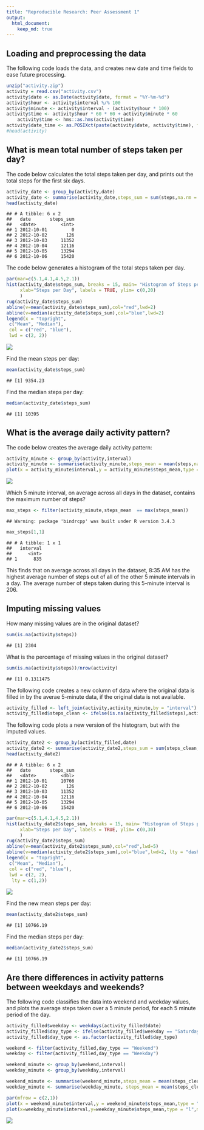 ```yaml
---
title: "Reproducible Research: Peer Assessment 1"
output: 
  html_document:
    keep_md: true
---
```


## Loading and preprocessing the data

The following code loads the data, and creates new date and time fields to ease future processing.  


```r
unzip("activity.zip")
activity = read.csv("activity.csv")
activity$date <- as.Date(activity$date, format = "%Y-%m-%d")
activity$hour <- activity$interval %/% 100
activity$minute <- activity$interval - (activity$hour * 100)
activity$time <- activity$hour * 60 * 60 + activity$minute * 60
    activity$time <- hms::as.hms(activity$time)
activity$date_time <- as.POSIXct(paste(activity$date, activity$time), format="%Y-%m-%d %H:%M:%S")
#head(activity)
```

## What is mean total number of steps taken per day?

The code below calculates the total steps taken per day, and prints out the total steps for the first six days.   




```r
activity_date <- group_by(activity,date)
activity_date <- summarise(activity_date,steps_sum = sum(steps,na.rm = TRUE))
head(activity_date)
```

```
## # A tibble: 6 x 2
##   date       steps_sum
##   <date>         <int>
## 1 2012-10-01         0
## 2 2012-10-02       126
## 3 2012-10-03     11352
## 4 2012-10-04     12116
## 5 2012-10-05     13294
## 6 2012-10-06     15420
```

The code below generates a histogram of the total steps taken per day.   


```r
par(mar=c(5.1,4.1,4.5,2.1))
hist(activity_date$steps_sum, breaks = 15, main= "Histogram of Steps per day", cex.main=1,
     xlab="Steps per Day", labels = TRUE, ylim= c(0,20)
     )
rug(activity_date$steps_sum)
abline(v=mean(activity_date$steps_sum),col="red",lwd=2)
abline(v=median(activity_date$steps_sum),col="blue",lwd=2)
legend(x = "topright", 
 c("Mean", "Median"),
 col = c("red", "blue"),
 lwd = c(2, 2))
```

![](PA1_template_files/figure-html/unnamed-chunk-4-1.png)<!-- -->

Find the mean steps per day:

```r
mean(activity_date$steps_sum)
```

```
## [1] 9354.23
```


Find the median steps per day:

```r
median(activity_date$steps_sum)
```

```
## [1] 10395
```


## What is the average daily activity pattern?
The code below creates the average daily activity pattern:


```r
activity_minute <- group_by(activity,interval)
activity_minute <- summarise(activity_minute,steps_mean = mean(steps,na.rm = TRUE))
plot(x = activity_minute$interval,y = activity_minute$steps_mean,type = "l", main = "Daily activity pattern", xlab = "Time of Day", ylab = "average steps in 5 minute interval")
```

![](PA1_template_files/figure-html/unnamed-chunk-7-1.png)<!-- -->

Which 5 minute interval, on average across all days in the dataset, contains the maximum number of steps?


```r
max_steps <- filter(activity_minute,steps_mean  == max(steps_mean))
```

```
## Warning: package 'bindrcpp' was built under R version 3.4.3
```

```r
max_steps[1,1]
```

```
## # A tibble: 1 x 1
##   interval
##      <int>
## 1      835
```
This finds that on average across all days in the dataset, 8:35 AM has the highest average number of steps out of all of the other 5 minute intervals in a day.  The average number of steps taken during this 5-minute interval is 206.  

## Imputing missing values

How many missing values are in the original dataset? 

```r
sum(is.na(activity$steps))
```

```
## [1] 2304
```

What is the percentage of missing values in the original dataset? 

```r
sum(is.na(activity$steps))/nrow(activity)
```

```
## [1] 0.1311475
```

The following code creates a new column of data where the original data is filled in by the averae 5-minute data, if the original data is not available.   




```r
activity_filled <- left_join(activity,activity_minute,by = "interval")
activity_filled$steps_clean <- ifelse(is.na(activity_filled$steps),activity_filled$steps_mean,activity_filled$steps)
```

The following code plots a new version of the histogram, but with the imputed values.   


```r
activity_date2 <- group_by(activity_filled,date)
activity_date2 <- summarise(activity_date2,steps_sum = sum(steps_clean,na.rm = TRUE))
head(activity_date2)
```

```
## # A tibble: 6 x 2
##   date       steps_sum
##   <date>         <dbl>
## 1 2012-10-01     10766
## 2 2012-10-02       126
## 3 2012-10-03     11352
## 4 2012-10-04     12116
## 5 2012-10-05     13294
## 6 2012-10-06     15420
```

```r
par(mar=c(5.1,4.1,4.5,2.1))
hist(activity_date2$steps_sum, breaks = 15, main= "Histogram of Steps per Day - Imputed NAs", cex.main=1,
     xlab="Steps per Day", labels = TRUE, ylim= c(0,30)
     )
rug(activity_date2$steps_sum)
abline(v=mean(activity_date2$steps_sum),col="red",lwd=5)
abline(v=median(activity_date2$steps_sum),col="blue",lwd=2, lty = "dashed")
legend(x = "topright", 
 c("Mean", "Median"),
 col = c("red", "blue"),
 lwd = c(2, 2),
  lty = c(1,2))
```

![](PA1_template_files/figure-html/unnamed-chunk-13-1.png)<!-- -->

Find the new mean steps per day:

```r
mean(activity_date2$steps_sum)
```

```
## [1] 10766.19
```

Find the median steps per day:

```r
median(activity_date2$steps_sum)
```

```
## [1] 10766.19
```

## Are there differences in activity patterns between weekdays and weekends?

The following code classifies the data into weekend and weekday values, and plots the average steps taken over a 5 minute period, for each 5 minute period of the day.   


```r
activity_filled$weekday <- weekdays(activity_filled$date)
activity_filled$day_type <- ifelse(activity_filled$weekday == "Saturday" | activity_filled$weekday == "Sunday","Weekend","Weekday")
activity_filled$day_type <- as.factor(activity_filled$day_type)

weekend <- filter(activity_filled,day_type == "Weekend")
weekday <- filter(activity_filled,day_type == "Weekday")

weekend_minute <- group_by(weekend,interval)
weekday_minute <- group_by(weekday,interval)

weekend_minute <- summarise(weekend_minute,steps_mean = mean(steps_clean))
weekday_minute <- summarise(weekday_minute, steps_mean = mean(steps_clean))

par(mfrow = c(2,1))
plot(x = weekend_minute$interval,y = weekend_minute$steps_mean,type = "l", main = "Weekend", xlab = "Time of Day", ylab = "Steps")
plot(x=weekday_minute$interval,y=weekday_minute$steps_mean,type = "l",main = "Weekday", xlab = "Time of Day", ylab = "Steps")
```

![](PA1_template_files/figure-html/unnamed-chunk-16-1.png)<!-- -->



